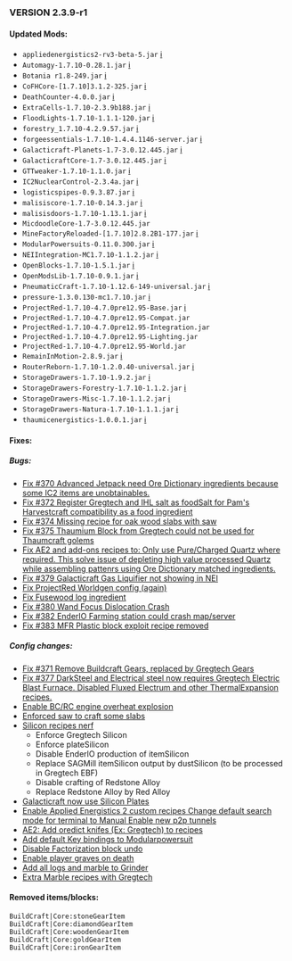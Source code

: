 ### VERSION 2.3.9-r1

#### Updated Mods:

* `appliedenergistics2-rv3-beta-5.jar` [:information_source:](http://ae2.ae-mod.info)
* `Automagy-1.7.10-0.28.1.jar` [:information_source:]()
* `Botania r1.8-249.jar` [:information_source:]()
* `CoFHCore-[1.7.10]3.1.2-325.jar` [:information_source:](http://www.teamcofh.com)
* `DeathCounter-4.0.0.jar` [:information_source:](http://ichun.us/mods/death-counter/)
* `ExtraCells-1.7.10-2.3.9b188.jar` [:information_source:](http://www.minecraftforum.net/forums/mapping-and-modding/minecraft-mods/1289077-ae-add-on-m3gas-extracells-2-1-x-2-2-x)
* `FloodLights-1.7.10-1.1.1-120.jar` [:information_source:]()
* `forestry_1.7.10-4.2.9.57.jar` [:information_source:](http://forestry.sengir.net/)
* `forgeessentials-1.7.10-1.4.4.1146-server.jar` [:information_source:](https://github.com/ForgeEssentials/ForgeEssentials)
* `Galacticraft-Planets-1.7-3.0.12.445.jar` [:information_source:](http://www.micdoodle8.com/)
* `GalacticraftCore-1.7-3.0.12.445.jar` [:information_source:](http://www.micdoodle8.com/)
* `GTTweaker-1.7.10-1.1.0.jar` [:information_source:](http://forum.industrial-craft.net/index.php?page=Thread&threadID=11353)
* `IC2NuclearControl-2.3.4a.jar` [:information_source:](http://forum.industrial-craft.net/index.php?page=Thread&threadID=5915)
* `logisticspipes-0.9.3.87.jar` [:information_source:](http://www.minecraftforum.net/topic/1831791-)
* `malisiscore-1.7.10-0.14.3.jar` [:information_source:](http://github.com/Ordinastie/MalisisCore)
* `malisisdoors-1.7.10-1.13.1.jar` [:information_source:](http://github.com/ordinastie)
* `MicdoodleCore-1.7-3.0.12.445.jar`
* `MineFactoryReloaded-[1.7.10]2.8.2B1-177.jar` [:information_source:](http://minecraft.curseforge.com/mc-mods/minefactory-reloaded/)
* `ModularPowersuits-0.11.0.300.jar` [:information_source:](http://machinemuse.net/)
* `NEIIntegration-MC1.7.10-1.1.2.jar` [:information_source:]()
* `OpenBlocks-1.7.10-1.5.1.jar` [:information_source:](http://www.openperipheral.info)
* `OpenModsLib-1.7.10-0.9.1.jar` [:information_source:](http://openmods.info/)
* `PneumaticCraft-1.7.10-1.12.6-149-universal.jar` [:information_source:](http://www.minemaarten.com)
* `pressure-1.3.0.130-mc1.7.10.jar` [:information_source:](https://bdew.net/)
* `ProjectRed-1.7.10-4.7.0pre12.95-Base.jar` [:information_source:](http://projectredwiki.com)
* `ProjectRed-1.7.10-4.7.0pre12.95-Compat.jar`
* `ProjectRed-1.7.10-4.7.0pre12.95-Integration.jar`
* `ProjectRed-1.7.10-4.7.0pre12.95-Lighting.jar`
* `ProjectRed-1.7.10-4.7.0pre12.95-World.jar`
* `RemainInMotion-2.8.9.jar` [:information_source:](https://github.com/planetguy32/RemainInMotion)
* `RouterReborn-1.7.10-1.2.0.40-universal.jar` [:information_source:]()
* `StorageDrawers-1.7.10-1.9.2.jar` [:information_source:](http://www.jaquadro.com/)
* `StorageDrawers-Forestry-1.7.10-1.1.2.jar` [:information_source:](http://www.jaquadro.com/)
* `StorageDrawers-Misc-1.7.10-1.1.2.jar` [:information_source:](http://www.jaquadro.com/)
* `StorageDrawers-Natura-1.7.10-1.1.1.jar` [:information_source:](http://www.jaquadro.com/)
* `thaumicenergistics-1.0.0.1.jar` [:information_source:](http://minecraft.curseforge.com/projects/thaumic-energistics)

#### Fixes:

##### Bugs:

  * [Fix #370 Advanced Jetpack need Ore Dictionary ingredients because some IC2 items are unobtainables.](https://github.com/Beyond-Reality/BeyondRealityModPack/issues/370)
  * [Fix #372 Register Gregtech and IHL salt as foodSalt for Pam's Harvestcraft compatibility as a food ingredient](https://github.com/Beyond-Reality/BeyondRealityModPack/issues/372)
  * [Fix #374 Missing recipe for oak wood slabs with saw](https://github.com/Beyond-Reality/BeyondRealityModPack/issues/374)
  * [Fix #375 Thaumium Block from Gregtech could not be used for Thaumcraft golems](https://github.com/Beyond-Reality/BeyondRealityModPack/issues/375)
  * [Fix AE2 and add-ons recipes to: Only use Pure/Charged Quartz where required.
    This solve issue of depleting high value processed Quartz while assembling pattenrs using Ore Dictionary matched ingredients.](https://github.com/Beyond-Reality/BeyondRealityModPack/commit/f84b9519346375cf6abebe5421dedcf241146ec6)
  * [Fix #379 Galacticraft Gas Liquifier not showing in NEI](https://github.com/Beyond-Reality/BeyondRealityModPack/issues/379)
  * [Fix ProjectRed Worldgen config (again)](https://github.com/Beyond-Reality/BeyondRealityModPack/commit/e4d3581ea704a6f312868ef3c7a2e44729e6eec9)
  * [Fix Fusewood log ingredient](https://github.com/Beyond-Reality/BeyondRealityModPack/commit/635002bcd8491900cc5f89217b68542752538ee6)
  * [Fix #380 Wand Focus Dislocation Crash](https://github.com/Beyond-Reality/BeyondRealityModPack/issues/380)
  * [Fix #382 EnderIO Farming station could crash map/server](https://github.com/Beyond-Reality/BeyondRealityModPack/issues/382)
  * [Fix #383 MFR Plastic block exploit recipe removed](https://github.com/Beyond-Reality/BeyondRealityModPack/issues/383)

##### Config changes:

  * [Fix #371 Remove Buildcraft Gears, replaced by Gregtech Gears](https://github.com/Beyond-Reality/BeyondRealityModPack/issues/371)
  * [Fix #377 DarkSteel and Electrical steel now requires Gregtech Electric Blast Furnace.
  Disabled Fluxed Electrum and other ThermalExpansion recipes.](https://github.com/Beyond-Reality/BeyondRealityModPack/issues/377)
  * [Enable BC/RC engine overheat explosion](https://github.com/Beyond-Reality/BeyondRealityModPack/commit/bab5a7e04dcfca9b8284a3a8bace0f08c093e713)
  * [Enforced saw to craft some slabs](https://github.com/Beyond-Reality/BeyondRealityModPack/commit/10273692355defbcc4fb20d4f66b9654de3c464a)
  * [Silicon recipes nerf](https://github.com/Beyond-Reality/BeyondRealityModPack/commit/93de85ff9a8c43885a70e75037af9c91d42fa2aa)
    * Enforce Gregtech Silicon
    * Enforce plateSilicon
    * Disable EnderIO production of itemSilicon
    * Replace SAGMill itemSilicon output by dustSilicon (to be processed in Gregtech EBF)
    * Disable crafting of Redstone Alloy
    * Replace Redstone Alloy by Red Alloy
  * [Galacticraft now use Silicon Plates](https://github.com/Beyond-Reality/BeyondRealityModPack/commit/0fcdf09e76b804b0c6a7bd5a50f229a086b810ad)
  * [Enable Applied Energistics 2 custom recipes
    Change default search mode for terminal to Manual
    Enable new p2p tunnels](https://github.com/Beyond-Reality/BeyondRealityModPack/commit/4a4ba29ca8f010caed849c78bcf7b8f6db6caf3f)
  * [AE2: Add oredict knifes (Ex: Gregtech) to recipes](https://github.com/Beyond-Reality/BeyondRealityModPack/commit/89d3922f02172cdf0a0e35d97ea69e9c2eb70cd8)
  * [Add default Key bindings to Modularpowersuit](https://github.com/Beyond-Reality/BeyondRealityModPack/commit/46c0b80d422c9798e5aa9d3aadb88cb4c2929e8b)
  * [Disable Factorization block undo](https://github.com/Beyond-Reality/BeyondRealityModPack/commit/4d5ec17e1612444903ac007dd39e73de35ada323)
  * [Enable player graves on death](https://github.com/Beyond-Reality/BeyondRealityModPack/commit/572e167bf765970437b0c7a2ebb6f4692a306095)
  * [Add all logs and marble to Grinder](https://github.com/Beyond-Reality/BeyondRealityModPack/commit/26b2cc057f4b82dcca4a32f85bca48c608615006)
  * [Extra Marble recipes with Gregtech](https://github.com/Beyond-Reality/BeyondRealityModPack/commit/a3947aed378c21691fb4b15e5d4419ad9d2e8c56)

#### Removed items/blocks:

```
BuildCraft|Core:stoneGearItem
BuildCraft|Core:diamondGearItem
BuildCraft|Core:woodenGearItem
BuildCraft|Core:goldGearItem
BuildCraft|Core:ironGearItem
```
